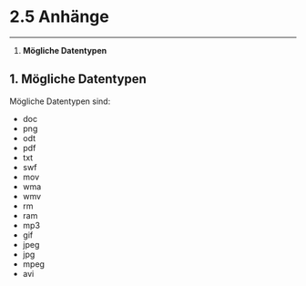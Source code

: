 # 2.5 Anhänge

---

1. **Mögliche Datentypen**

## 1. Mögliche Datentypen

Mögliche Datentypen sind:

* doc
* png
* odt
* pdf
* txt
* swf
* mov
* wma
* wmv
* rm
* ram
* mp3
* gif
* jpeg
* jpg
* mpeg
* avi



